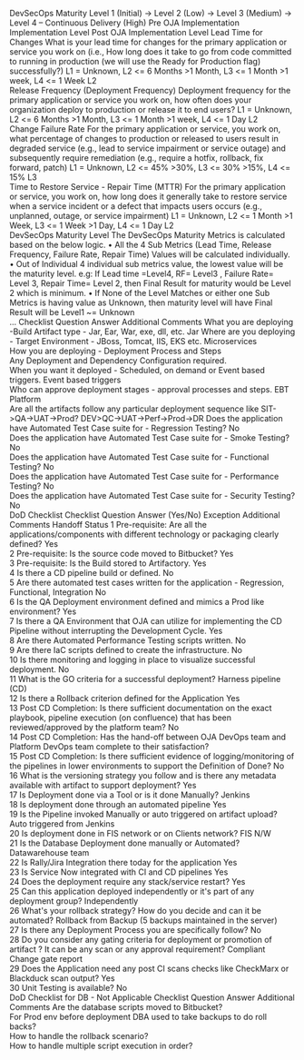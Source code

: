 DevSecOps Maturity
Level 1 (Initial) → Level 2 (Low) → Level 3 (Medium) → Level 4 – Continuous Delivery (High)	Pre OJA Implementation  Implementation Level 
	Post OJA Implementation   Level 
Lead Time for Changes 
What is your lead time for changes for the primary application or service you work on (i.e., How long does it take to go from code committed to running in production (we will use the Ready for Production flag) successfully?)
L1 = Unknown, L2 <= 6 Months >1 Month, L3 <= 1 Month >1 week, L4 <= 1 Week	L2	
Release Frequency (Deployment Frequency)
Deployment frequency for the primary application or service you work on, how often does your organization deploy to production or release it to end users?
L1 = Unknown, L2 <= 6 Months >1 Month, L3 <= 1 Month >1 week, L4 <= 1 Day	L2	
Change Failure Rate
For the primary application or service, you work on, what percentage of changes to production or released to users result in degraded service (e.g., lead to service impairment or service outage) and subsequently require remediation (e.g., require a hotfix, rollback, fix forward, patch)
L1 = Unknown, L2 <= 45% >30%, L3 <= 30% >15%, L4 <= 15%	L3	
Time to Restore Service - Repair Time (MTTR)
For the primary application or service, you work on, how long does it generally take to restore service when a service incident or a defect that impacts users occurs (e.g., unplanned, outage, or service impairment)
L1 = Unknown, L2 <= 1 Month >1 Week, L3 <= 1 Week >1 Day, L4 <= 1 Day	L2	
DevSecOps Maturity Level
The DevSecOps  Maturity Metrics is calculated based on the below logic.
•	All the 4 Sub Metrics (Lead Time, Release Frequency, Failure Rate, Repair Time) Values will be calculated individually.
•	Out of Individual 4 individual sub metrics value, the lowest value will be the maturity level. e.g:  If Lead time =Level4, RF= Level3 , Failure Rate= Level 3, Repair Time= Level 2, then Final Result for maturity would be Level 2 which is minimum.
•	If None of the Level Matches or either one Sub Metrics is having value as Unknown, then maturity level will have Final Result will be Level1 ~= Unknown		
...
Checklist Question	Answer	Additional Comments
What you are deploying -Build Artifact type - Jar, Ear, War, exe, dll, etc.	Jar	
Where are you deploying - Target Environment - JBoss, Tomcat, IIS, EKS etc.	Microservices	
How you are deploying - Deployment Process and Steps		
Any Deployment and 
Dependency Configuration required.		
When you want it deployed - Scheduled, on demand or Event based triggers.	Event based triggers	
Who can approve deployment stages - approval processes and steps.	EBT Platform	
Are all the artifacts follow any particular deployment sequence like SIT->QA->UAT->Prod?	DEV>QC->UAT->Perf->Prod->DR	
Does the application have Automated Test Case suite for - Regression Testing?	No	
Does the application have Automated Test Case suite for - Smoke Testing?	No	
Does the application have Automated Test Case suite for - Functional Testing?	No	
Does the application have Automated Test Case suite for - Performance Testing?	No	
Does the application have Automated Test Case suite for - Security Testing?	No	
DoD Checklist
	Checklist Question	Answer (Yes/No)	Exception	Additional Comments	Handoff Status
1	Pre-requisite: Are all the applications/components with different technology or packaging clearly defined?	Yes			
2	Pre-requisite: Is the source code moved to Bitbucket?	Yes			
3	Pre-requisite: Is the Build stored to Artifactory.	Yes			
4	Is there a CD pipeline build or defined.	No			
5	Are there automated test cases written for the application - Regression, Functional, Integration	No			
6	Is the QA Deployment environment defined and mimics a Prod like environment?	Yes			
7	Is there a QA Environment that OJA can utilize for implementing the CD Pipeline without interrupting the Development Cycle.	Yes			
8	Are there Automated Performance Testing scripts written. 	No			
9	Are there IaC scripts defined to create the infrastructure.	No			
10	Is there monitoring and logging in place to visualize successful deployment.	No			
11	What is the GO criteria for a successful deployment?	Harness pipeline (CD)			
12	Is there a Rollback criterion defined for the Application	Yes			
13	Post CD Completion: Is there sufficient documentation on the exact playbook, pipeline execution (on confluence) that has been reviewed/approved by the platform team?	No			
14	Post CD Completion: Has the hand-off between OJA DevOps team and Platform DevOps team complete to their satisfaction?				
15	Post CD Completion: Is there sufficient evidence of logging/monitoring of the pipelines in lower environments to support the Definition of Done?	No			
16	What is the versioning strategy you follow and is there any metadata available with artifact to support deployment?	Yes			
17	Is Deployment done via a Tool or is it done Manually?	Jenkins			
18	Is deployment done through an automated pipeline	Yes			
19	Is the Pipeline invoked Manually or auto triggered on artifact upload?	Auto triggered from Jenkins			
20	Is deployment done in FIS network or on Clients network?	FIS N/W			
21	Is the Database Deployment done manually or Automated?	Datawarehouse team			
22	Is Rally/Jira Integration there today for the application	Yes			
23	Is Service Now integrated with CI and CD pipelines	Yes			
24	Does the deployment require any stack/service restart?	Yes			
25	Can this application deployed independently or it's part of any deployment group?	Independently			
26	What's your rollback strategy? How do you decide and can it be automated?	Rollback from Backup (5 backups maintained in the server)			
27	Is there any Deployment Process you are specifically follow?	No			
28	Do you consider any gating criteria for deployment or promotion of artifact ? It can be any scan or any approval requirement?	Compliant Change gate report			
29	Does the Application need any post CI scans checks like CheckMarx or Blackduck scan output?	Yes			
30	Unit Testing is available?	No			
DoD Checklist for DB - Not Applicable
Checklist Question	Answer	Additional Comments
Are the database scripts moved to Bitbucket?		
For Prod env before deployment DBA used to take backups to do roll backs? 		
How to handle the rollback scenario?		
How to handle multiple script execution in order?		
		
